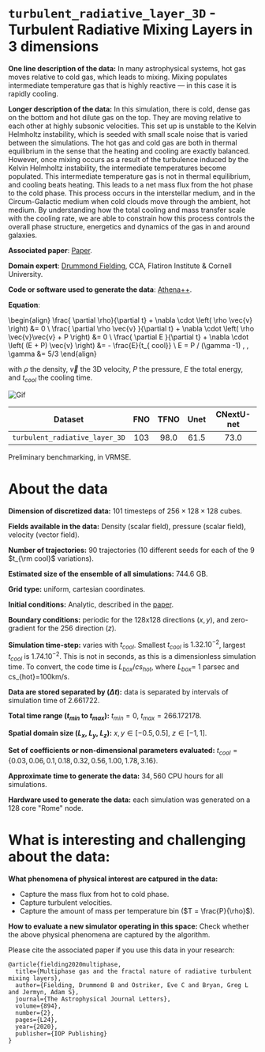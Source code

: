 # `turbulent_radiative_layer_3D` - Turbulent Radiative Mixing Layers in 3 dimensions

**One line description of the data:** In many astrophysical systems, hot gas moves relative to cold gas, which leads to mixing. Mixing populates intermediate temperature gas that is highly reactive — in this case it is rapidly cooling.

**Longer description of the data:** In this simulation, there is cold, dense gas on the bottom and hot dilute gas on the top. They are moving relative to each other at highly subsonic velocities. This set up is unstable to the Kelvin Helmholtz instability, which is seeded with small scale noise that is varied between the simulations. The hot gas and cold gas are both in thermal equilibrium in the sense that the heating and cooling are exactly balanced. However, once mixing occurs as a result of the turbulence induced by the Kelvin Helmholtz instability, the intermediate temperatures become populated. This intermediate temperature gas is not in thermal equilibrium, and cooling beats heating. This leads to a net mass flux from the hot phase to the cold phase. This process occurs in the interstellar medium, and in the Circum-Galactic medium when cold clouds move through the ambient, hot medium. By understanding how the total cooling and mass transfer scale with the cooling rate, we are able to constrain how this process controls the overall phase structure, energetics and dynamics of the gas in and around galaxies.

**Associated paper**: [Paper](https://iopscience.iop.org/article/10.3847/2041-8213/ab8d2c/pdf).

**Domain expert**: [Drummond Fielding](https://dfielding14.github.io/), CCA, Flatiron Institute & Cornell University.

**Code or software used to generate the data**: [Athena++](https://www.athena-astro.app/).

**Equation**: 


\begin{align}
\frac{ \partial \rho}{\partial t} + \nabla \cdot \left( \rho \vec{v} \right) &= 0 \\
\frac{ \partial \rho \vec{v} }{\partial t} + \nabla \cdot \left( \rho \vec{v}\vec{v} + P \right) &= 0 \\
\frac{ \partial E }{\partial t} + \nabla \cdot \left( (E + P) \vec{v} \right) &= - \frac{E}{t_{ cool}} \\
E = P / (\gamma -1) \, \, \gamma &= 5/3
\end{align}

with $\rho$ the density, $\vec{v}$ the 3D velocity, $P$ the pressure, $E$ the total energy, and $t_{ cool}$ the cooling time.

![Gif](https://users.flatironinstitute.org/~polymathic/data/the_well/datasets/turbulent_radiative_layer_3D/gif/density_normalized.gif)

| Dataset    | FNO | TFNO  | Unet | CNextU-net
|:-:|:-:|:-:|:-:|:-:|
| `turbulent_radiative_layer_3D`  | 103 |98.0| 61.5 |73.0|

Preliminary benchmarking, in VRMSE.

# About the data

**Dimension of discretized data:** $101$ timesteps of $256\times128\times128$ cubes.

**Fields available in the data:** Density (scalar field), pressure (scalar field), velocity (vector field).

**Number of trajectories:** 90 trajectories (10 different seeds for each of the 9 $t_{\rm cool}$ variations).

**Estimated size of the ensemble of all simulations:** 744.6 GB.

**Grid type:** uniform, cartesian coordinates.

**Initial conditions:** Analytic, described in the [paper](https://ui.adsabs.harvard.edu/abs/2020ApJ...894L..24F/abstract).

**Boundary conditions:** periodic for the 128x128 directions ($x,y$), and zero-gradient for the 256 direction ($z$).

**Simulation time-step:** varies with $t_{cool}$. Smallest $t_{cool}$ is $1.32.10^{-2}$, largest $t_{cool}$ is $1.74.10^{-2}$. This is not in seconds, as this is a dimensionless simulation time. To convert, the code time is $L_{box}/cs_{hot}$, where $L_{box}$= 1 parsec and cs_{hot}=100km/s.

**Data are stored separated by ($\Delta t$):** data is separated by intervals of simulation time of 2.661722.

**Total time range ($t_{min}$ to $t_{max}$):** $t_{min} = 0$, $t_{max} = 266.172178$.

**Spatial domain size ($L_x$, $L_y$, $L_z$):** $x,y\in[-0.5,0.5]$, $z\in[-1,1]$.

**Set of coefficients or non-dimensional parameters evaluated:** $t_{cool} = \{0.03, 0.06, 0.1, 0.18, 0.32, 0.56, 1.00, 1.78, 3.16\}$.

**Approximate time to generate the data:** $34,560$ CPU hours for all simulations.

**Hardware used to generate the data:** each simulation was generated on a 128 core "Rome" node.

# What is interesting and challenging about the data:

**What phenomena of physical interest are catpured in the data:** 
- Capture the mass flux from hot to cold phase. 
- Capture turbulent velocities. 
- Capture the amount of mass per temperature bin ($T = \frac{P}{\rho}$).

**How to evaluate a new simulator operating in this space:** Check whether the above physical phenomena are captured by the algorithm.

Please cite the associated paper if you use this data in your research:

```
@article{fielding2020multiphase,
  title={Multiphase gas and the fractal nature of radiative turbulent mixing layers},
  author={Fielding, Drummond B and Ostriker, Eve C and Bryan, Greg L and Jermyn, Adam S},
  journal={The Astrophysical Journal Letters},
  volume={894},
  number={2},
  pages={L24},
  year={2020},
  publisher={IOP Publishing}
}
```